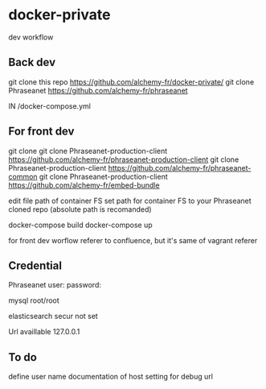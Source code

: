 # docker-private
dev workflow 

## Back dev 

git clone this repo https://github.com/alchemy-fr/docker-private/
git clone Phraseanet https://github.com/alchemy-fr/phraseanet


IN /docker-compose.yml

## For front dev
git clone 
git clone Phraseanet-production-client https://github.com/alchemy-fr/phraseanet-production-client
git clone Phraseanet-production-client https://github.com/alchemy-fr/phraseanet-common
git clone Phraseanet-production-client https://github.com/alchemy-fr/embed-bundle

edit file path of container FS 
set path for container FS to your Phraseanet cloned repo (absolute path is recomanded)

docker-compose build
docker-compose up

for front dev worflow referer to confluence, but it's same of vagrant referer


## Credential 

Phraseanet user:
password:

mysql
root/root

elasticsearch secur
not set

Url availlable 
127.0.0.1

## To do
define user name 
documentation of host setting for debug url 
